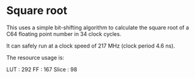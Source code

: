# Square root

This uses a simple bit-shifting algorithm to calculate the square root of a C64 floating
point number in 34 clock cycles.

It can safely run at a clock speed of 217 MHz (clock period 4.6 ns).

The resource usage is:

LUT   : 292
FF    : 167
Slice :  98


